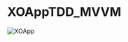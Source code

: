 # XOAppTDD_MVVM
![XOApp](https://user-images.githubusercontent.com/99660044/224808239-ffcbd2bc-a982-467f-a128-2724c648f11c.png)

